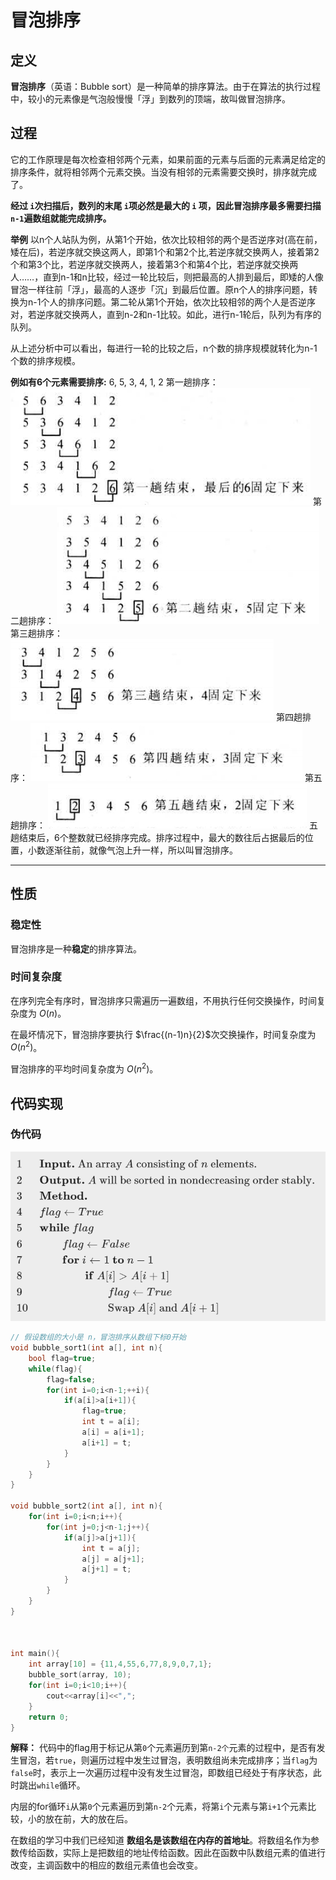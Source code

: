 # 冒泡排序
## 定义
**冒泡排序**（英语：Bubble sort）是一种简单的排序算法。由于在算法的执行过程中，较小的元素像是气泡般慢慢「浮」到数列的顶端，故叫做冒泡排序。

## 过程
它的工作原理是每次检查相邻两个元素，如果前面的元素与后面的元素满足给定的排序条件，就将相邻两个元素交换。当没有相邻的元素需要交换时，排序就完成了。

**经过 ```i```次扫描后，数列的末尾  ```i```项必然是最大的 ```i``` 项，因此冒泡排序最多需要扫描  ```n-1```遍数组就能完成排序。**

**举例** 
以n个人站队为例，从第1个开始，依次比较相邻的两个是否逆序对(高在前，矮在后)，若逆序就交换这两人，即第1个和第2个比,若逆序就交换两人，接着第2个和第3个比，若逆序就交换两人，接着第3个和第4个比，若逆序就交换两人……，直到n-1和n比较，经过一轮比较后，则把最高的人排到最后，即矮的人像冒泡一样往前「浮」，最高的人逐步「沉」到最后位置。原n个人的排序问题，转换为n-1个人的排序问题。第二轮从第1个开始，依次比较相邻的两个人是否逆序对，若逆序就交换两人，直到n-2和n-1比较。如此，进行n-1轮后，队列为有序的队列。

从上述分析中可以看出，每进行一轮的比较之后，n个数的排序规模就转化为n-1个数的排序规模。

**例如有6个元素需要排序:**
6, 5, 3, 4, 1, 2
第一趟排序：
![输入图片说明](/imgs/2025-04-01/g1MhyYOy8fcBYuNI.png)
第二趟排序：
![输入图片说明](/imgs/2025-04-01/6vpnd3Zp5Ic89gKP.png)
第三趟排序：
![输入图片说明](/imgs/2025-04-01/xedZbmK8cX0JbaMd.png)
第四趟排序：
![输入图片说明](/imgs/2025-04-01/dw5X6aqsS5miYjbU.png)
第五趟排序：
![输入图片说明](/imgs/2025-04-01/1PRQMPJb8mdd5ABc.png)
五趟结束后，6个整数就已经排序完成。排序过程中，最大的数往后占据最后的位置，小数逐渐往前，就像气泡上升一样，所以叫冒泡排序。

---

## 性质

### 稳定性

冒泡排序是一种**稳定**的排序算法。

### 时间复杂度

在序列完全有序时，冒泡排序只需遍历一遍数组，不用执行任何交换操作，时间复杂度为 $O(n)$。

在最坏情况下，冒泡排序要执行 $\frac{(n-1)n}{2}$次交换操作，时间复杂度为 $O(n^2)$。

冒泡排序的平均时间复杂度为 $O(n^2)$。

## 代码实现

### 伪代码
![输入图片说明](/imgs/2025-04-01/8V8JscBscUYabL5m.png)
```cpp
// 假设数组的大小是 n，冒泡排序从数组下标0开始
void bubble_sort1(int a[], int n){
	bool flag=true;
	while(flag){
		flag=false;
		for(int i=0;i<n-1;++i){
			if(a[i]>a[i+1]){
				flag=true;
				int t = a[i];
				a[i] = a[i+1];
				a[i+1] = t;
			}
		}
	}
}

void bubble_sort2(int a[], int n){
	for(int i=0;i<n;i++){
		for(int j=0;j<n-1;j++){
			if(a[j]>a[j+1]){
				int t = a[j];
				a[j] = a[j+1];
				a[j+1] = t;
			}
		}
	}
}



int main(){
	int array[10] = {11,4,55,6,77,8,9,0,7,1};
	bubble_sort(array, 10);
	for(int i=0;i<10;i++){
		cout<<array[i]<<",";
	}
	return 0;
}

```
**解释：**
代码中的flag用于标记从第```0```个元素遍历到第```n-2个```元素的过程中，是否有发生冒泡，若```true```，则遍历过程中发生过冒泡，表明数组尚未完成排序；当```flag```为```false```时，表示上一次遍历过程中没有发生过冒泡，即数组已经处于有序状态，此时跳出```while```循环。

内层的for循环```i```从第```0```个元素遍历到第```n-2```个元素，将第```i```个元素与第```i+1```个元素比较，小的放在前，大的放在后。

在数组的学习中我们已经知道 **数组名是该数组在内存的首地址**。将数组名作为参数传给函数，实际上是把数组的地址传给函数。因此在函数中队数组元素的值进行改变，主调函数中的相应的数组元素值也会改变。
<!--stackedit_data:
eyJoaXN0b3J5IjpbLTEwNDU4OTU1MzMsMzcyNzI2ODgzLDQxMT
UxNDI0LC0yMTA3MjE4MzkyLDQ0MDkwNTYxOV19
-->